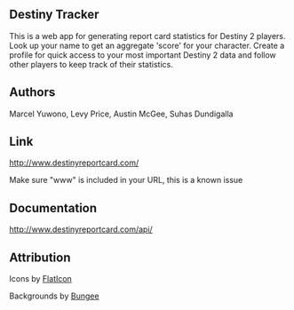 ## Destiny Tracker

This is a web app for generating report card statistics for Destiny 2 players.
Look up your name to get an aggregate 'score' for your character. Create a profile
for quick access to your most important Destiny 2 data and
follow other players to keep track of their statistics.

## Authors

Marcel Yuwono, Levy Price, Austin McGee, Suhas Dundigalla

## Link

http://www.destinyreportcard.com/

Make sure "www" is included in your URL, this is a known issue

## Documentation

http://www.destinyreportcard.com/api/

## Attribution

Icons by [FlatIcon](https://www.flaticon.com/authors/freepik)

Backgrounds by [Bungee](https://www.bungie.net/)
